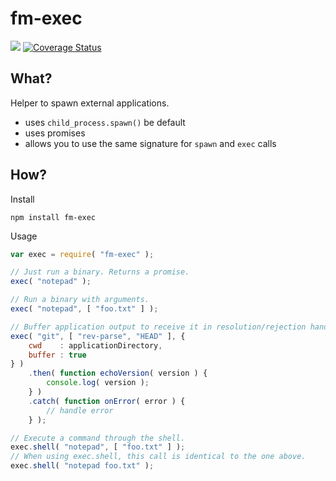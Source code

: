 fm-exec
=======
[![](https://travis-ci.org/hartwig-at/fm-exec.svg?branch=master)](https://travis-ci.org/hartwig-at/fm-exec)
[![Coverage Status](https://coveralls.io/repos/hartwig-at/fm-exec/badge.svg?branch=master&service=github)](https://coveralls.io/github/hartwig-at/fm-exec?branch=master)

What?
-----
Helper to spawn external applications.

- uses `child_process.spawn()` be default
- uses promises
- allows you to use the same signature for `spawn` and `exec` calls

How?
----

Install

	npm install fm-exec

Usage

```js
var exec = require( "fm-exec" );

// Just run a binary. Returns a promise.
exec( "notepad" );

// Run a binary with arguments.
exec( "notepad", [ "foo.txt" ] );

// Buffer application output to receive it in resolution/rejection handler.
exec( "git", [ "rev-parse", "HEAD" ], {
	cwd    : applicationDirectory,
	buffer : true
} )
	.then( function echoVersion( version ) {
		console.log( version );
	} )
	.catch( function onError( error ) {
		// handle error
	} );

// Execute a command through the shell.
exec.shell( "notepad", [ "foo.txt" ] );
// When using exec.shell, this call is identical to the one above.
exec.shell( "notepad foo.txt" );
```
